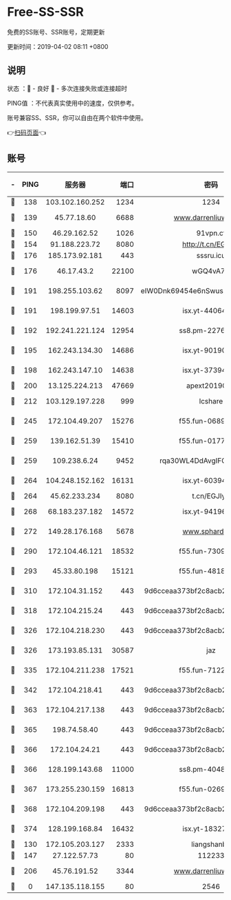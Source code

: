 # Free-SS-SSR

免费的SS账号、SSR账号，定期更新

更新时间：2019-04-02 08:11 +0800

## 说明

状态     ：🙂 - 良好 🙁 - 多次连接失败或连接超时

PING值   ：不代表真实使用中的速度，仅供参考。

账号兼容SS、SSR，你可以自由在两个软件中使用。

👉[扫码页面](https://liesauer.github.io/Free-SS-SSR/)👈

## 账号

|-|PING|服务器|端口|密码|加密方式|区域|
|:----:|:----:|:-----:|-----:|:----:|:----:|:----:|
|🙂|138|103.102.160.252|1234|1234|rc4-md5|JP|
|🙂|139|45.77.18.60|6688|www.darrenliuwei.com|aes-256-cfb|JP|
|🙂|150|46.29.162.52|1026|91vpn.cf|rc4-md5|RU|
|🙂|154|91.188.223.72|8080|http://t.cn/EGJIyrl|rc4-md5|RU|
|🙂|176|185.173.92.181|443|sssru.icu|rc4-md5|RU|
|🙂|176|46.17.43.2|22100|wGQ4vA7D|aes-256-gcm|RU|
|🙂|191|198.255.103.62|8097|eIW0Dnk69454e6nSwuspv9DmS201tQ0D|aes-256-cfb|US|
|🙂|191|198.199.97.51|14603|isx.yt-44064347|aes-256-cfb|US|
|🙂|192|192.241.221.124|12954|ss8.pm-22766705|aes-256-cfb|US|
|🙂|195|162.243.134.30|14686|isx.yt-90190160|aes-256-cfb|US|
|🙂|198|162.243.147.10|14638|isx.yt-37394875|aes-256-cfb|US|
|🙂|200|13.125.224.213|47669|apext2019001|chacha20|KR|
|🙂|212|103.129.197.228|999|lcshare|aes-256-cfb|CN|
|🙂|245|172.104.49.207|15276|f55.fun-06892021|aes-256-cfb|SG|
|🙂|259|139.162.51.39|15410|f55.fun-01775973|aes-256-cfb|SG|
|🙂|259|109.238.6.24|9452|rqa30WL4DdAvgIFG6Fs3znzTa|aes-256-cfb|FR|
|🙂|264|104.248.152.162|16131|isx.yt-60394237|aes-256-cfb|SG|
|🙂|264|45.62.233.234|8080|t.cn/EGJIyrl|rc4-md5|CA|
|🙂|268|68.183.237.182|14572|isx.yt-94196593|aes-256-cfb|SG|
|🙂|272|149.28.176.168|5678|www.sphard.com|aes-256-cfb|SG|
|🙂|290|172.104.46.121|18532|f55.fun-73091809|aes-256-cfb|SG|
|🙂|293|45.33.80.198|15121|f55.fun-48185620|aes-256-cfb|US|
|🙂|310|172.104.31.152|443|9d6cceaa373bf2c8acb22e60b6a58be6|aes-256-cfb|US|
|🙂|318|172.104.215.24|443|9d6cceaa373bf2c8acb22e60b6a58be6|aes-256-cfb|US|
|🙂|326|172.104.218.230|443|9d6cceaa373bf2c8acb22e60b6a58be6|aes-256-cfb|US|
|🙂|326|173.193.85.131|30587|jaz|aes-256-cfb|US|
|🙂|335|172.104.211.238|17521|f55.fun-71226377|aes-256-cfb|US|
|🙂|342|172.104.218.41|443|9d6cceaa373bf2c8acb22e60b6a58be6|aes-256-cfb|US|
|🙂|363|172.104.217.138|443|9d6cceaa373bf2c8acb22e60b6a58be6|aes-256-cfb|US|
|🙂|365|198.74.58.40|443|9d6cceaa373bf2c8acb22e60b6a58be6|aes-256-cfb|US|
|🙂|366|172.104.24.21|443|9d6cceaa373bf2c8acb22e60b6a58be6|aes-256-cfb|US|
|🙂|366|128.199.143.68|11000|ss8.pm-40482741|aes-256-cfb|SG|
|🙂|367|173.255.230.159|16813|f55.fun-02691027|aes-256-cfb|US|
|🙂|368|172.104.209.198|443|9d6cceaa373bf2c8acb22e60b6a58be6|aes-256-cfb|US|
|🙂|374|128.199.168.84|16432|isx.yt-18327519|aes-256-cfb|SG|
|🙂|130|172.105.203.127|2333|liangshanbo|chacha20|JP|
|🙂|147|27.122.57.73|80|112233|chacha20|CN|
|🙂|206|45.76.191.52|3344|www.darrenliuwei.com|aes-256-cfb|AU|
|🙁|0|147.135.118.155|80|2546|chacha20|US|
